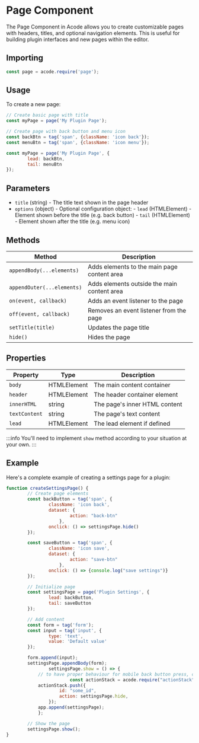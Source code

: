 # Page Component

The Page Component in Acode allows you to create customizable pages with headers, titles, and optional navigation elements. This is useful for building plugin interfaces and new pages within the editor.

## Importing

```js
const page = acode.require('page');
```

## Usage

To create a new page:

```js
// Create basic page with title
const myPage = page('My Plugin Page');

// Create page with back button and menu icon
const backBtn = tag('span', {className: 'icon back'});
const menuBtn = tag('span', {className: 'icon menu'});

const myPage = page('My Plugin Page', {
		lead: backBtn,
		tail: menuBtn
});
```

## Parameters

- `title` (string) - The title text shown in the page header
- `options` (object) - Optional configuration object:
		- `lead` (HTMLElement) - Element shown before the title (e.g. back button)
		- `tail` (HTMLElement) - Element shown after the title (e.g. menu icon)

## Methods

| Method | Description |
|--------|-------------|
| `appendBody(...elements)` | Adds elements to the main page content area |
| `appendOuter(...elements)` | Adds elements outside the main content area |
| `on(event, callback)` | Adds an event listener to the page |
| `off(event, callback)` | Removes an event listener from the page |
| `setTitle(title)` | Updates the page title |
| `hide()` | Hides the page |

## Properties

| Property | Type | Description |
|----------|------|-------------|
| `body` | HTMLElement | The main content container |
| `header` | HTMLElement | The header container element |
| `innerHTML` | string | The page's inner HTML content |
| `textContent` | string | The page's text content |
| `lead` | HTMLElement | The lead element if defined |

:::info
You'll need to implement `show` method according to your situation at your own.
:::

## Example

Here's a complete example of creating a settings page for a plugin:

```js
function createSettingsPage() {
		// Create page elements
		const backButton = tag('span', {
				className: 'icon back',
				dataset: {
        				action: "back-btn"
      				},
				onclick: () => settingsPage.hide()
		});

		const saveButton = tag('span', {
				className: 'icon save',
				dataset: {
        				action: "save-btn"
      				},
				onclick: () => {console.log("save settings")}
		});

		// Initialize page
		const settingsPage = page('Plugin Settings', {
				lead: backButton,
				tail: saveButton
		});

		// Add content
		const form = tag('form');
		const input = tag('input', {
				type: 'text',
				value: 'Default value'
		});

		form.append(input);
		settingsPage.appendBody(form);
                settingsPage.show = () => {
			// to have proper behaviour for mobile back button press, check actionStack doc for more
                        const actionStack = acode.require("actionStack");
			actionStack.push({
        			id: "some_id",
        			action: settingsPage.hide,
      			});
			app.append(settingsPage);
    		};

		// Show the page
		settingsPage.show();
}
```
